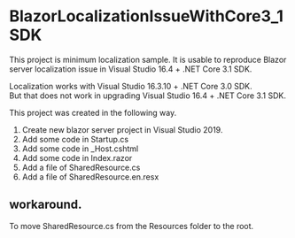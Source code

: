 # BlazorLocalizationIssueWithCore3_1SDK
This project is minimum localization sample. It is usable to reproduce Blazor server localization issue in Visual Studio 16.4 + .NET Core 3.1 SDK.

Localization works with Visual Studio 16.3.10 + .NET Core 3.0 SDK.  
But that does not work in upgrading Visual Studio 16.4 + .NET Core 3.1 SDK.
 

This project was created in the following way.
1. Create new blazor server project in Visual Studio 2019.
1. Add some code in Startup.cs
1. Add some code in _Host.cshtml
1. Add some code in Index.razor
1. Add a file of SharedResource.cs
1. Add a file of SharedResource.en.resx


## workaround.
To move SharedResource.cs from the Resources folder to the root.
